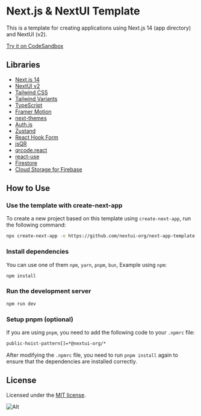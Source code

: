 # Next.js & NextUI Template

This is a template for creating applications using Next.js 14 (app directory) and NextUI (v2).

[Try it on CodeSandbox](https://githubbox.com/nextui-org/next-app-template)

## Libraries

- [Next.js 14](https://nextjs.org/docs/getting-started)
- [NextUI v2](https://nextui.org/)
- [Tailwind CSS](https://tailwindcss.com/)
- [Tailwind Variants](https://tailwind-variants.org)
- [TypeScript](https://www.typescriptlang.org/)
- [Framer Motion](https://www.framer.com/motion/)
- [next-themes](https://github.com/pacocoursey/next-themes)
- [Auth.js](https://authjs.dev/)
- [Zustand](https://zustand-demo.pmnd.rs/)
- [React Hook Form](https://react-hook-form.com/)
- [jsQR](https://github.com/cozmo/jsQR)
- [qrcode.react](https://github.com/zpao/qrcode.react)
- [react-use](https://github.com/streamich/react-use)
- [Firestore](https://firebase.google.com/docs/firestore)
- [Cloud Storage for Firebase](https://firebase.google.com/docs/storage)

## How to Use

### Use the template with create-next-app

To create a new project based on this template using `create-next-app`, run the following command:

```bash
npx create-next-app -e https://github.com/nextui-org/next-app-template
```

### Install dependencies

You can use one of them `npm`, `yarn`, `pnpm`, `bun`, Example using `npm`:

```bash
npm install
```

### Run the development server

```bash
npm run dev
```

### Setup pnpm (optional)

If you are using `pnpm`, you need to add the following code to your `.npmrc` file:

```bash
public-hoist-pattern[]=*@nextui-org/*
```

After modifying the `.npmrc` file, you need to run `pnpm install` again to ensure that the dependencies are installed correctly.

## License

Licensed under the [MIT license](https://github.com/nextui-org/next-app-template/blob/main/LICENSE).

![Alt](https://repobeats.axiom.co/api/embed/15242ccd5995aae865c43b63675f6b459a89606d.svg 'Repobeats analytics image')
